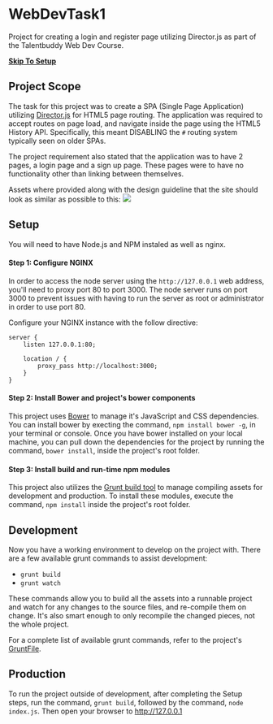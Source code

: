 WebDevTask1
===========

Project for creating a login and register page utilizing Director.js as part of the Talentbuddy Web Dev Course.

**[Skip To Setup](#setup)**

## Project Scope

The task for this project was to create a SPA (Single Page Application) utilizing [Director.js](https://github.com/flatiron/director) for HTML5 page routing. The application was required to accept routes on page load, and navigate inside the page using the HTML5 History API. Specifically, this meant DISABLING the `#` routing system typically seen on older SPAs.

The project requirement also stated that the application was to have 2 pages, a login page and a sign up page. These pages were to have no functionality other than linking between themselves.

Assets where provided along with the design guideline that the site should look as similar as possible to this:
![](https://photos-1.dropbox.com/t/0/AABPexvtu0BSu_Xs6gPepGA627fRX5fV7MBbDd9186c0RQ/12/20018531/png/1024x768/3/1410508800/0/2/Login.png/tR6424AbIJkFTuAx_Hccpwk00qx86l6mbpyn7eMBpMQ)

## Setup
You will need to have Node.js and NPM instaled as well as nginx.

#### Step 1: Configure NGINX

In order to access the node server using the `http://127.0.0.1` web address, you'll need to proxy port 80 to port 3000. The node server runs on port 3000 to prevent issues with having to run the server as root or administrator in order to use port 80. 

Configure your NGINX instance with the follow directive:

```
server {
	listen 127.0.0.1:80;

	location / {
        proxy_pass http://localhost:3000;
    }
}
```

#### Step 2: Install Bower and project's bower components

This project uses [Bower](http://bower.io) to manage it's JavaScript and CSS dependencies. You can install bower by execting the command, `npm install bower -g`, in your terminal or console. Once you have bower installed on your local machine, you can pull down the dependencies for the project by running the command, `bower install`, inside the project's root folder.

#### Step 3: Install build and run-time npm modules

This project also utilizes the [Grunt build tool](http://gruntjs.com) to manage compiling assets for development and production. To install these modules, execute the command, `npm install` inside the project's root folder.

## Development

Now you have a working environment to develop on the project with. There are a few available grunt commands to assist development:

* `grunt build`
* `grunt watch`

These commands allow you to build all the assets into a runnable project and watch for any changes to the source files, and re-compile them on change. It's also smart enough to only recompile the changed pieces, not the whole project. 

For a complete list of available grunt commands, refer to the project's [GruntFile](GruntFile.js).

## Production

To run the project outside of development, after completing the Setup steps, run the command, `grunt build`, followed by the command, `node index.js`. Then open your browser to http://127.0.0.1

